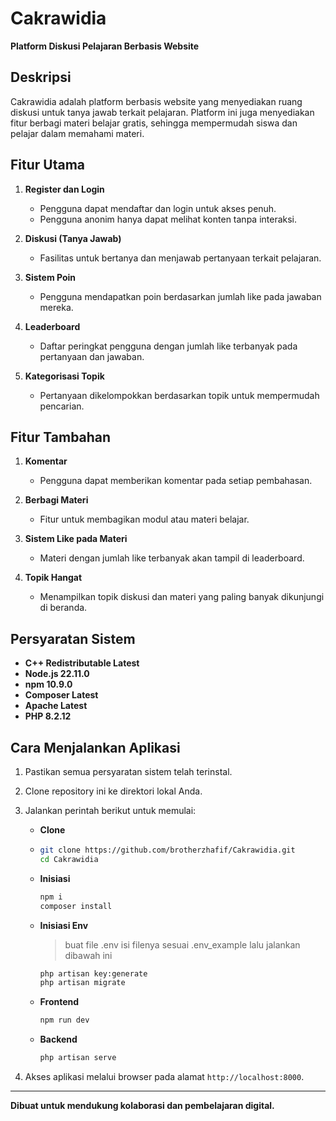 # Cakrawidia  
**Platform Diskusi Pelajaran Berbasis Website**  

## Deskripsi  
Cakrawidia adalah platform berbasis website yang menyediakan ruang diskusi untuk tanya jawab terkait pelajaran. Platform ini juga menyediakan fitur berbagi materi belajar gratis, sehingga mempermudah siswa dan pelajar dalam memahami materi.  

## Fitur Utama  
1. **Register dan Login**  
   - Pengguna dapat mendaftar dan login untuk akses penuh.  
   - Pengguna anonim hanya dapat melihat konten tanpa interaksi.  

2. **Diskusi (Tanya Jawab)**  
   - Fasilitas untuk bertanya dan menjawab pertanyaan terkait pelajaran.  

3. **Sistem Poin**  
   - Pengguna mendapatkan poin berdasarkan jumlah like pada jawaban mereka.  

4. **Leaderboard**  
   - Daftar peringkat pengguna dengan jumlah like terbanyak pada pertanyaan dan jawaban.  

5. **Kategorisasi Topik**  
   - Pertanyaan dikelompokkan berdasarkan topik untuk mempermudah pencarian.  

## Fitur Tambahan  
1. **Komentar**  
   - Pengguna dapat memberikan komentar pada setiap pembahasan.  

2. **Berbagi Materi**  
   - Fitur untuk membagikan modul atau materi belajar.  

3. **Sistem Like pada Materi**  
   - Materi dengan jumlah like terbanyak akan tampil di leaderboard.  

4. **Topik Hangat**  
   - Menampilkan topik diskusi dan materi yang paling banyak dikunjungi di beranda.  

## Persyaratan Sistem  
- **C++ Redistributable Latest**  
- **Node.js 22.11.0**  
- **npm 10.9.0**  
- **Composer Latest**  
- **Apache Latest**
- **PHP 8.2.12**

## Cara Menjalankan Aplikasi  

1. Pastikan semua persyaratan sistem telah terinstal.  
2. Clone repository ini ke direktori lokal Anda.  
3. Jalankan perintah berikut untuk memulai:  
   - **Clone**
   - ```bash
     git clone https://github.com/brotherzhafif/Cakrawidia.git
     cd Cakrawidia
     ```  
   - **Inisiasi**  
     ```bash
     npm i
     composer install
     ```
    - **Inisiasi Env**
       > buat file .env isi filenya sesuai .env_example lalu jalankan dibawah ini
         ```bash
         php artisan key:generate
         php artisan migrate
         ```   
   - **Frontend**  
     ```bash
     npm run dev
     ```  
   - **Backend**  
     ```bash
     php artisan serve
     ```  

4. Akses aplikasi melalui browser pada alamat `http://localhost:8000`.  

---

**Dibuat untuk mendukung kolaborasi dan pembelajaran digital.**  
